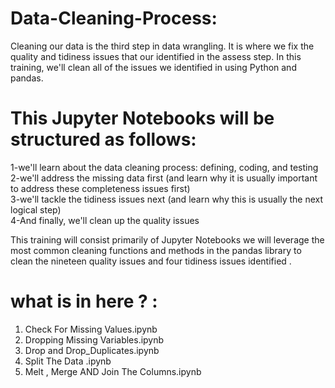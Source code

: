 # Data-Cleaning-Process:
Cleaning our data is the third step in data wrangling. 
It is where we fix the quality and tidiness issues that our identified in the assess step. 
In this training, we'll clean all of the issues we identified in using Python and pandas.  



# This Jupyter Notebooks will be structured as follows:    
1-we'll learn about the data cleaning process: defining, coding, and testing     
2-we'll address the missing data first (and learn why it is usually important to address these completeness issues first)     
3-we'll tackle the tidiness issues next (and learn why this is usually the next logical step)     
4-And finally, we'll clean up the quality issues  

This training will consist primarily of Jupyter Notebooks  we will leverage the most common cleaning functions and methods in the pandas library to clean the nineteen quality issues and four tidiness issues identified .

# what is in here ? :



1) Check For Missing Values.ipynb 
2) Dropping Missing Variables.ipynb
3) Drop and Drop_Duplicates.ipynb
4) Split The Data .ipynb
5) Melt , Merge AND Join The Columns.ipynb
